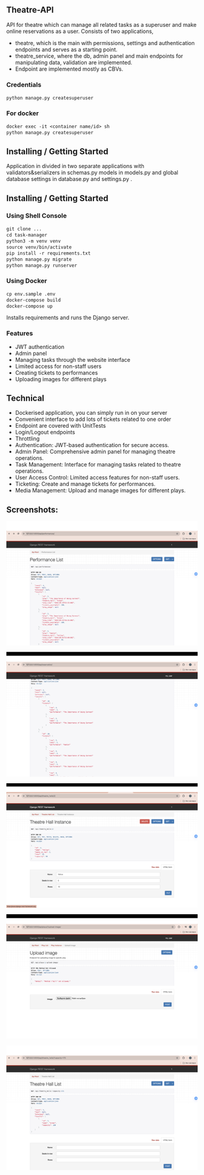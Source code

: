 ## Theatre-API
API for theatre which can manage all related tasks as a superuser and make online reservations as a user.
Consists of two applications, 
* theatre, which is the main with permissions, settings and authentication endpoints
and serves as a starting point.
* theatre_service, where the db, admin panel and main endpoints for manipulating data, validation are implemented.
* Endpoint are implemented mostly as CBVs.

### Credentials

    python manage.py createsuperuser

### For docker
    docker exec -it <container name/id> sh
    python manage.py createsuperuser


##  Installing / Getting Started
Application in divided in two separate applications with validators&serializers in schemas.py
models in models.py and global database settings in database.py and settings.py .

## Installing / Getting Started
### Using Shell Console
    git clone ...
    cd task-manager
    python3 -m venv venv
    source venv/bin/activate
    pip install -r requirements.txt
    python manage.py migrate
    python manage.py runserver

### Using Docker
    cp env.sample .env
    docker-compose build
    docker-compose up
Installs requirements and runs the Django server.

### Features
* JWT authentication
* Admin panel
* Managing tasks through the website interface
* Limited access for non-staff users
* Creating tickets to performances
* Uploading images for different plays


## Technical
* Dockerised application, you can simply run in on your server
* Convenient interface to add lots of tickets related to one order
* Endpoint are covered with UnitTests
* Login/Logout endpoints
* Throttling
* Authentication: JWT-based authentication for secure access.
* Admin Panel: Comprehensive admin panel for managing theatre operations.
* Task Management: Interface for managing tasks related to theatre operations.
* User Access Control: Limited access features for non-staff users.
* Ticketing: Create and manage tickets for performances.
* Media Management: Upload and manage images for different plays.

## Screenshots:
![Performances list](Demo_Images/performances_ls.png)

![Reservation List](Demo_Images/reservations_ls.png)

![Halls_detail](Demo_Images/halls_det.png)

![Upload Images](Demo_Images/upload-image.png)

![Halls filtering](Demo_Images/halls_filter.png)

